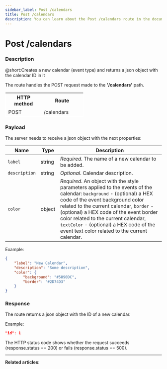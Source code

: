 ```yaml
---
sidebar_label: Post /calendars
title: Post /calendars
description: You can learn about the Post /calendars route in the documentation of the DHTMLX JavaScript Event Calendar library. Browse developer guides and API reference, try out code examples and live demos, and download a free 30-day evaluation version of DHTMLX To Do List.
---
```


# Post /calendars

### Description

@short:Creates a new calendar (event type) and returns a json object with the calendar ID in it

The route handles the POST request made to the **'/calendars'** path. 


<table style="border: 1px solid white; border-collapse: collapse; width:50%">
<thead style="border: 1px solid white; border-collapse: collapse;">
<th style="width:25%">HTTP method</th>
<th style="width:25%">Route</th>
</thead>
<tbody style="border: 1px solid white; border-collapse: collapse">
<tr>
<td>POST</td>
<td>/calendars</td>
</tr>
</tbody>
</table>


### Payload

The server needs to receive a json object with the next properties:

| Name       | Type        | Description |
| ----------- | ----------- | ----------- |
| `label`       |  string  | *Required*. The name of a new calendar to be added.|
| `description`       |  string  | *Optional*. Calendar description.|
| `color`       | object | *Required*. An object with the style parameters applied to the events of the calendar: `background` - (optional) a HEX code of the event background color related to the current calendar, `border` - (optional) a HEX code of the event border color related to the current calendar, `textColor` - (optional) a HEX code of the event text color related to the current calendar.|

Example:

~~~json
{
    "label": "New Calendar",
    "description": "Some description",
    "color": {
        "background": "#5890DC",
        "border": "#2D74D3"
    }
}
~~~

### Response

The route returns a json object with the ID of a new calendar. 

Example:

~~~json
"id": 1
~~~

 The HTTP status code shows whether the request succeeds (response.status == 200) or fails (response.status == 500).


---

**Related articles**: 